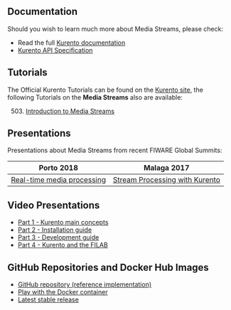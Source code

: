 ## Documentation

Should you wish to learn much more about Media Streams, please check:

-   Read the full
    [Kurento documentation](http://kurento.readthedocs.org/en/latest/)
-   [Kurento API Specification](http://docs.streamoriented.apiary.io/)

## Tutorials

The Official Kurento Tutorials can be found on the
[Kurento site](https://doc-kurento.readthedocs.io/en/stable/user/tutorials.html),
the following Tutorials on the **Media Streams** also are available:

&nbsp; 503.
[Introduction to Media Streams](https://fiware-tutorials.readthedocs.io/en/latest/media-streams)<br/>

## Presentations

Presentations about Media Streams from recent FIWARE Global Summits:

| Porto 2018                                                                                                                                    | Malaga 2017                                                                                                                         |
| --------------------------------------------------------------------------------------------------------------------------------------------- | ----------------------------------------------------------------------------------------------------------------------------------- |
| [Real-time media processing](https://www.slideshare.net/FI-WARE/fiware-global-summit-realtime-media-stream-processing-using-kurento-97030173) | [Stream Processing with Kurento](https://www.slideshare.net/FI-WARE/fiware-tech-summit-stream-processing-with-kurento-media-server) |

## Video Presentations

-   [Part 1 - Kurento main concepts](https://www.youtube.com/watch?v=1EKV1wpz4iU)
-   [Part 2 - Installation guide](https://www.youtube.com/watch?v=I-qAFViQfBk)
-   [Part 3 - Development guide](https://www.youtube.com/watch?v=rloBE438avU)
-   [Part 4 - Kurento and the FILAB](https://www.youtube.com/watch?v=U-_vh03g5cs)

## GitHub Repositories and Docker Hub Images

-   [GitHub repository (reference implementation)](https://github.com/Kurento/kurento-media-server)
-   [Play with the Docker container](https://hub.docker.com/r/fiware/stream-oriented-kurento/)
-   [Latest stable release](https://github.com/Kurento/kurento-media-server/releases/latest)
